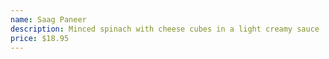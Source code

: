 ```yaml
---
name: Saag Paneer
description: Minced spinach with cheese cubes in a light creamy sauce
price: $18.95
---
```

